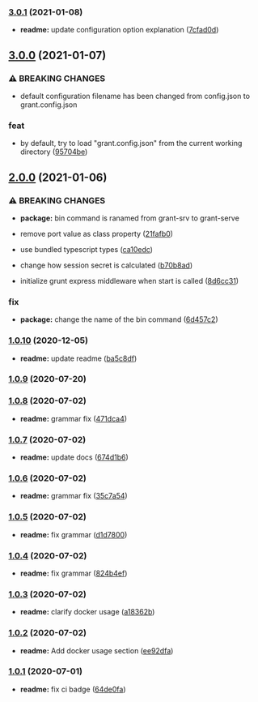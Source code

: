 ### [3.0.1](https://github.com/ivandotv/grant-server/compare/v3.0.0...v3.0.1) (2021-01-08)


* **readme:** update configuration option explanation ([7cfad0d](https://github.com/ivandotv/grant-server/commit/7cfad0d10198e94deb424bf79f4caa0c9f9b6f99))

## [3.0.0](https://github.com/ivandotv/grant-server/compare/v2.0.0...v3.0.0) (2021-01-07)


### ⚠ BREAKING CHANGES

* default configuration filename has been changed from config.json to
grant.config.json

### feat

* by default, try to load "grant.config.json" from the current working directory ([95704be](https://github.com/ivandotv/grant-server/commit/95704be2876e46b578bff68ea517b0b074940a72))

## [2.0.0](https://github.com/ivandotv/grant-server/compare/v1.0.10...v2.0.0) (2021-01-06)


### ⚠ BREAKING CHANGES

* **package:** bin command is ranamed from grant-srv to grant-serve

* remove port value as class property ([21fafb0](https://github.com/ivandotv/grant-server/commit/21fafb0e03f619161702a4ccfa62b348eed181fd))
* use bundled typescript types ([ca10edc](https://github.com/ivandotv/grant-server/commit/ca10edc488aa38e44277ff116341ee51df87ab69))
* change how session secret is calculated ([b70b8ad](https://github.com/ivandotv/grant-server/commit/b70b8add5dcc48be8bfa0c24612fc80f4882c002))
* initialize grunt express middleware when start is called ([8d6cc31](https://github.com/ivandotv/grant-server/commit/8d6cc31371ff48820abee81b4adbd954b73dcd71))


### fix

* **package:** change the name of the bin command ([6d457c2](https://github.com/ivandotv/grant-server/commit/6d457c23f4491f4db4528b67a88f1b4288ee433b))

### [1.0.10](https://github.com/ivandotv/grant-server/compare/v1.0.9...v1.0.10) (2020-12-05)


* **readme:** update readme ([ba5c8df](https://github.com/ivandotv/grant-server/commit/ba5c8df86cfd3553c4e9ab4edbbd1c143ca2288f))

### [1.0.9](https://github.com/ivandotv/grant-server/compare/v1.0.8...v1.0.9) (2020-07-20)

### [1.0.8](https://github.com/ivandotv/grant-server/compare/v1.0.7...v1.0.8) (2020-07-02)


* **readme:** grammar fix ([471dca4](https://github.com/ivandotv/grant-server/commit/471dca4ff1b0e476a559b9b6da2073a565a69d4f))

### [1.0.7](https://github.com/ivandotv/grant-server/compare/v1.0.6...v1.0.7) (2020-07-02)


* **readme:** update docs ([674d1b6](https://github.com/ivandotv/grant-server/commit/674d1b68765ff0861f6689ec49a2497c96e50c1e))

### [1.0.6](https://github.com/ivandotv/grant-server/compare/v1.0.5...v1.0.6) (2020-07-02)


* **readme:** grammar fix ([35c7a54](https://github.com/ivandotv/grant-server/commit/35c7a54d50e60d3b44239801da413ffa78d527fd))

### [1.0.5](https://github.com/ivandotv/grant-server/compare/v1.0.4...v1.0.5) (2020-07-02)


* **readme:** fix grammar ([d1d7800](https://github.com/ivandotv/grant-server/commit/d1d78006ba8a8045dcce0501c9fc36804ee3c35d))

### [1.0.4](https://github.com/ivandotv/grant-server/compare/v1.0.3...v1.0.4) (2020-07-02)


* **readme:** fix grammar ([824b4ef](https://github.com/ivandotv/grant-server/commit/824b4ef9c9051a58d094b0ecf095ba0efc89d8e5))

### [1.0.3](https://github.com/ivandotv/grant-server/compare/v1.0.2...v1.0.3) (2020-07-02)


* **readme:** clarify docker usage ([a18362b](https://github.com/ivandotv/grant-server/commit/a18362b04d7a9cd50201d01db1faf491db453411))

### [1.0.2](https://github.com/ivandotv/grant-server/compare/v1.0.1...v1.0.2) (2020-07-02)


* **readme:** Add docker usage section ([ee92dfa](https://github.com/ivandotv/grant-server/commit/ee92dfa0ae8d1854a4dca56c63223f9710090b08))

### [1.0.1](https://github.com/ivandotv/grant-server/compare/v1.0.0...v1.0.1) (2020-07-01)


* **readme:** fix ci badge ([64de0fa](https://github.com/ivandotv/grant-server/commit/64de0fa747acae82e2763cc93e0b28eec953c646))

